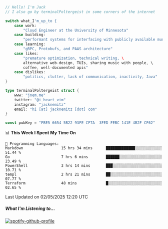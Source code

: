 ```go
// Hello! I'm Jack
// I also go by terminalPoltergeist in some corners of the internet

switch what_I'm_up_to {
    case work:
        "Cloud Engineer at the University of Minnesota"
    case building:
        "performant systems for interfacing with publicly available music datasets"
    case learning:
        "gRPC, Protobufs, and PAAS architecture"
    case likes:
        "premature optimization, technical writing, \
        alternative web-design, TUIs, sharing music with people, \
        coffee, well-documented apis"
    case dislikes:
        "politics, clutter, lack of communication, inactivity, Java"
}

type terminalPoltergeist struct {
    www: "jnem.me"
    twitter: "@i_heart_vim"
    instagram: "jacknemitz"
    email: "hi [at] jacknemitz [dot] com"
}

const pubKey = "FBE5 6654 5B22 93FE CF7A  3FED FEBC 141E 4B2F CF62"
```

<!--START_SECTION:waka-->
📊 **This Week I Spent My Time On** 

```text
💬 Programming Languages: 
Markdown                 15 hrs 34 mins      █████████████░░░░░░░░░░░░   51.44 % 
Go                       7 hrs 6 mins        ██████░░░░░░░░░░░░░░░░░░░   23.49 % 
PowerShell               3 hrs 14 mins       ███░░░░░░░░░░░░░░░░░░░░░░   10.71 % 
templ                    2 hrs 21 mins       ██░░░░░░░░░░░░░░░░░░░░░░░   07.77 % 
Terraform                48 mins             █░░░░░░░░░░░░░░░░░░░░░░░░   02.65 % 
```


 Last Updated on 02/05/2025 12:20 UTC
<!--END_SECTION:waka-->

##### What I'm Listening to...

[![spotify-github-profile](https://jnem.me/listening-item?maxAge=2592000)](https://jnem.me/listening)

